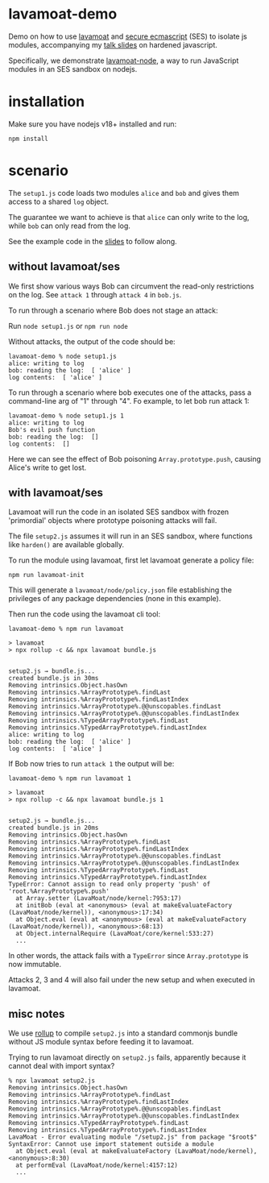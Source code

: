 # lavamoat-demo

Demo on how to use [lavamoat](https://github.com/LavaMoat/LavaMoat/) and [secure ecmascript](https://github.com/endojs/endo/tree/master/packages/ses) (SES) to isolate js modules, accompanying my [talk slides](https://tvcutsem.github.io/assets/HardenedJS_BlueLava2022.pdf) on hardened javascript.

Specifically, we demonstrate [lavamoat-node](https://github.com/LavaMoat/LavaMoat/tree/main/packages/node), a way to run JavaScript modules in an SES sandbox on nodejs.

# installation

Make sure you have nodejs v18+ installed and run:

```
npm install
```

# scenario

The `setup1.js` code loads two modules `alice` and `bob` and gives them access to a shared `log` object.

The guarantee we want to achieve is that `alice` can only write to the log, while `bob` can only read from the log.

See the example code in the [slides](https://tvcutsem.github.io/assets/HardenedJS_BlueLava2022.pdf) to follow along.

## without lavamoat/ses

We first show various ways Bob can circumvent the read-only restrictions on the log. See `attack 1` through `attack 4` in `bob.js`.

To run through a scenario where Bob does not stage an attack:

Run `node setup1.js` or `npm run node`

Without attacks, the output of the code should be:

```
lavamoat-demo % node setup1.js 
alice: writing to log
bob: reading the log:  [ 'alice' ]
log contents:  [ 'alice' ]
```

To run through a scenario where bob executes one of the attacks, pass a command-line arg of "1" through "4". Fo example, to let bob run attack 1:

```
lavamoat-demo % node setup1.js 1
alice: writing to log
Bob's evil push function
bob: reading the log:  []
log contents:  []
```

Here we can see the effect of Bob poisoning `Array.prototype.push`, causing Alice's write to get lost.

## with lavamoat/ses

Lavamoat will run the code in an isolated SES sandbox with frozen 'primordial' objects where prototype poisoning attacks will fail.

The file `setup2.js` assumes it will run in an SES sandbox, where functions like `harden()` are available globally.

To run the module using lavamoat, first let lavamoat generate a policy file:

```
npm run lavamoat-init
```

This will generate a `lavamoat/node/policy.json` file establishing the privileges of any package dependencies (none in this example).

Then run the code using the lavamoat cli tool:

```
lavamoat-demo % npm run lavamoat

> lavamoat
> npx rollup -c && npx lavamoat bundle.js


setup2.js → bundle.js...
created bundle.js in 30ms
Removing intrinsics.Object.hasOwn
Removing intrinsics.%ArrayPrototype%.findLast
Removing intrinsics.%ArrayPrototype%.findLastIndex
Removing intrinsics.%ArrayPrototype%.@@unscopables.findLast
Removing intrinsics.%ArrayPrototype%.@@unscopables.findLastIndex
Removing intrinsics.%TypedArrayPrototype%.findLast
Removing intrinsics.%TypedArrayPrototype%.findLastIndex
alice: writing to log
bob: reading the log:  [ 'alice' ]
log contents:  [ 'alice' ]
```

If Bob now tries to run `attack 1` the output will be:

```
lavamoat-demo % npm run lavamoat 1

> lavamoat
> npx rollup -c && npx lavamoat bundle.js 1


setup2.js → bundle.js...
created bundle.js in 20ms
Removing intrinsics.Object.hasOwn
Removing intrinsics.%ArrayPrototype%.findLast
Removing intrinsics.%ArrayPrototype%.findLastIndex
Removing intrinsics.%ArrayPrototype%.@@unscopables.findLast
Removing intrinsics.%ArrayPrototype%.@@unscopables.findLastIndex
Removing intrinsics.%TypedArrayPrototype%.findLast
Removing intrinsics.%TypedArrayPrototype%.findLastIndex
TypeError: Cannot assign to read only property 'push' of 'root.%ArrayPrototype%.push'
  at Array.setter (LavaMoat/node/kernel:7953:17)
  at initBob (eval at <anonymous> (eval at makeEvaluateFactory (LavaMoat/node/kernel)), <anonymous>:17:34)
  at Object.eval (eval at <anonymous> (eval at makeEvaluateFactory (LavaMoat/node/kernel)), <anonymous>:68:13)
  at Object.internalRequire (LavaMoat/core/kernel:533:27)
  ...
```

In other words, the attack fails with a `TypeError` since `Array.prototype` is now immutable.

Attacks 2, 3 and 4 will also fail under the new setup and when executed in lavamoat.

## misc notes

We use [rollup](https://rollupjs.org/guide/en/) to compile `setup2.js` into a standard commonjs bundle without JS module syntax before feeding it to lavamoat.

Trying to run lavamoat directly on `setup2.js` fails, apparently because it cannot deal with import syntax?

```
% npx lavamoat setup2.js
Removing intrinsics.Object.hasOwn
Removing intrinsics.%ArrayPrototype%.findLast
Removing intrinsics.%ArrayPrototype%.findLastIndex
Removing intrinsics.%ArrayPrototype%.@@unscopables.findLast
Removing intrinsics.%ArrayPrototype%.@@unscopables.findLastIndex
Removing intrinsics.%TypedArrayPrototype%.findLast
Removing intrinsics.%TypedArrayPrototype%.findLastIndex
LavaMoat - Error evaluating module "/setup2.js" from package "$root$" 
SyntaxError: Cannot use import statement outside a module
  at Object.eval (eval at makeEvaluateFactory (LavaMoat/node/kernel), <anonymous>:8:30)
  at performEval (LavaMoat/node/kernel:4157:12)
  ...
```